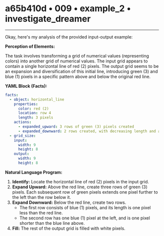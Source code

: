 # a65b410d • 009 • example_2 • investigate_dreamer

---
Okay, here's my analysis of the provided input-output example:

**Perception of Elements:**

The task involves transforming a grid of numerical values (representing colors) into another grid of numerical values. The input grid appears to contain a single horizontal line of red (2) pixels. The output grid seems to be an expansion and diversification of this initial line, introducing green (3) and blue (1) pixels in a specific pattern above and below the original red line.

**YAML Block (Facts):**



```yaml
facts:
  - object: horizontal_line
    properties:
      color: red (2)
      location: row 4
      length: 3 pixels
    actions:
      - expanded_upward: 3 rows of green (3) pixels created
      - expanded_downward: 2 rows created, with decreasing length and alternating colors of blue(1) and white (0)
  - grid_size:
    input:
      width: 9
      height: 8
    output:
      width: 9
      height: 8
```



**Natural Language Program:**

1.  **Identify:** Locate the horizontal line of red (2) pixels in the input grid.
2.  **Expand Upward:** Above the red line, create three rows of green (3) pixels. Each subsequent row of green pixels extends one pixel further to the left than the row below it.
3.  **Expand Downward:** Below the red line, create two rows.
    *   The first row consists of blue (1) pixels, and its length is one pixel less than the red line.
    *   The second row has one blue (1) pixel at the left, and is one pixel shorter than the blue line above.
4. **Fill:** The rest of the output grid is filled with white pixels.


